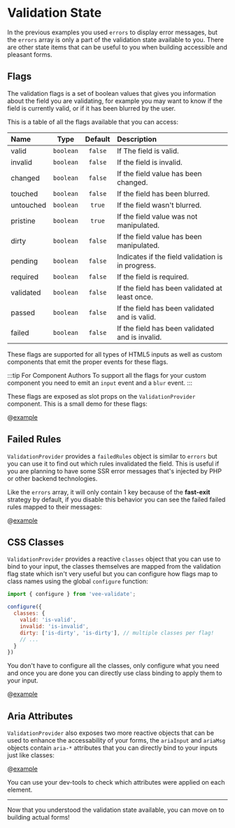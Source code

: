 # Validation State

In the previous examples you used `errors` to display error messages, but the `errors` array is only a part of the validation state available to you. There are other state items that can be useful to you when building accessible and pleasant forms.

## Flags

The validation flags is a set of boolean values that gives you information about the field you are validating, for example you may want to know if the field is currently valid, or if it has been blurred by the user.

This is a table of all the flags available that you can access:

| Name      |   Type    | Default | Description                                       |
| :-------- | :-------: | :-----: | :------------------------------------------------ |
| valid     | `boolean` | `false` | If The field is valid.                            |
| invalid   | `boolean` | `false` | If the field is invalid.                          |
| changed   | `boolean` | `false` | If the field value has been changed.              |
| touched   | `boolean` | `false` | If the field has been blurred.                    |
| untouched | `boolean` | `true`  | If the field wasn't blurred.                      |
| pristine  | `boolean` | `true`  | If the field value was not manipulated.           |
| dirty     | `boolean` | `false` | If the field value has been manipulated.          |
| pending   | `boolean` | `false` | Indicates if the field validation is in progress. |
| required  | `boolean` | `false` | If the field is required.                         |
| validated | `boolean` | `false` | If the field has been validated at least once.    |
| passed    | `boolean` | `false` | If the field has been validated and is valid.     |
| failed    | `boolean` | `false` | If the field has been validated and is invalid.   |

These flags are supported for all types of HTML5 inputs as well as custom components that emit the proper events for these flags.

:::tip For Component Authors
  To support all the flags for your custom component you need to emit an `input` event and a `blur` event.
:::

These flags are exposed as slot props on the `ValidationProvider` component. This is a small demo for these flags:

@[example](validation-flags)

## Failed Rules

`ValidationProvider` provides a `failedRules` object is similar to `errors` but you can use it to find out which rules invalidated the field. This is useful if you are planning to have some SSR error messages that's injected by PHP or other backend technologies.

Like the `errors` array, it will only contain 1 key because of the **fast-exit** strategy by default, if you disable this behavior you can see the failed failed rules mapped to their messages:

@[example](failed-rules)

## CSS Classes

`ValidationProvider` provides a reactive `classes` object that you can use to bind to your input, the classes themselves are mapped from the validation flag state which isn't very useful but you can configure how flags map to class names using the global `configure` function:

```js
import { configure } from 'vee-validate';

configure({
  classes: {
    valid: 'is-valid',
    invalid: 'is-invalid',
    dirty: ['is-dirty', 'is-dirty'], // multiple classes per flag!
    // ...
  }
})
```

You don't have to configure all the classes, only configure what you need and once you are done you can directly use class binding to apply them to your input.

@[example](classes)

## Aria Attributes

`ValidationProvider` also exposes two more reactive objects that can be used to enhance the accessability of your forms, the `ariaInput` and `ariaMsg` objects contain `aria-*` attributes that you can directly bind to your inputs just like classes:

@[example](aria)

You can use your dev-tools to check which attributes were applied on each element.

---

Now that you understood the validation state available, you can move on to building actual forms!
